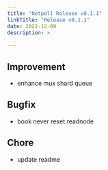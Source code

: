 ```yaml
---
title: "Netpoll Release v0.1.1"
linkTitle: "Release v0.1.1"
date: 2021-12-09
description: >
  
---
```


## Improvement

* enhance mux shard queue 

## Bugfix

* book never reset readnode

## Chore

* update readme 